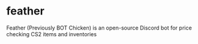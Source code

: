 # feather

Feather (Previously BOT Chicken) is an open-source Discord bot for price checking CS2 items and inventories